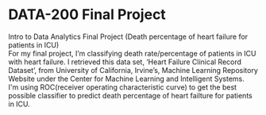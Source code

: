 # DATA-200 Final Project
Intro to Data Analytics Final Project (Death percentage of heart failure for patients in ICU)<br>
For my final project, I’m classifying death rate/percentage of patients in ICU with heart failure. I retrieved this data set, ‘Heart Failure Clinical Record Dataset’, from University of California, Irvine’s, Machine Learning Repository Website under the Center for Machine Learning and Intelligent Systems.<br>
I'm using ROC(receiver operating characteristic curve) to get the best possible classifier to predict death percentage of heart failture for patients in ICU.
